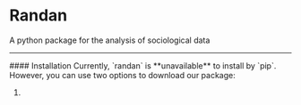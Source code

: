 # Randan
A python package for the analysis of sociological data
<hr>
#### Installation
Currently, `randan` is **unavailable** to install by `pip`. However, you can use two options to download our package:

1.
